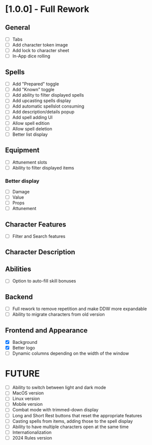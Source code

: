 # [1.0.0] - Full Rework

## General

- [ ] Tabs
- [ ] Add character token image
- [ ] Add lock to character sheet
- [ ] In-App dice rolling

## Spells

- [ ] Add "Prepared" toggle
- [ ] Add "Known" toggle
- [ ] Add ability to filter displayed spells
- [ ] Add upcasting spells display
- [ ] Add automatic spellslot consuming
- [ ] Add description/details popup
- [ ] Add spell adding UI
- [ ] Allow spell edition
- [ ] Allow spell deletion
- [ ] Better list display

## Equipment

- [ ] Attunement slots
- [ ] Ability to filter displayed items

### Better display

- [ ] Damage
- [ ] Value
- [ ] Props
- [ ] Attunement

## Character Features

- [ ] Filter and Search features

## Character Description

## Abilities

- [ ] Option to auto-fill skill bonuses

## Backend

- [ ] Full rework to remove repetition and make DDW more expandable
- [ ] Ability to migrate characters from old version

## Frontend and Appearance

- [x] Background
- [x] Better logo
- [ ] Dynamic columns depending on the width of the window

# FUTURE

- [ ] Ability to switch between light and dark mode
- [ ] MacOS version
- [ ] Linux version
- [ ] Mobile version
- [ ] Combat mode with trimmed-down display
- [ ] Long and Short Rest buttons that reset the appropriate features
- [ ] Casting spells from items, adding those to the spell display
- [ ] Ability to have multiple characters open at the same time
- [ ] Internationalization
- [ ] 2024 Rules version
